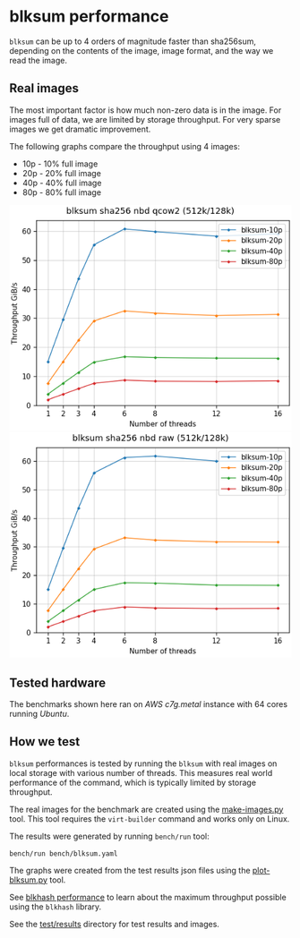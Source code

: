 <!--
SPDX-FileCopyrightText: Red Hat Inc
SPDX-License-Identifier: LGPL-2.1-or-later
-->

# blksum performance

`blksum` can be up to 4 orders of magnitude faster than sha256sum,
depending on the contents of the image, image format, and the way we
read the image.

## Real images

The most important factor is how much non-zero data is in the image. For
images full of data, we are limited by storage throughput. For very
sparse images we get dramatic improvement.

The following graphs compare the throughput using 4 images:

- 10p - 10% full image
- 20p - 20% full image
- 40p - 40% full image
- 80p - 80% full image

![qcow2 format](../media/blksum-sha256-nbd-qcow2-r512k-b128k.png)
![raw format](../media/blksum-sha256-nbd-raw-r512k-b128k.png)

## Tested hardware

The benchmarks shown here ran on *AWS c7g.metal* instance with 64 cores
running *Ubuntu*.

## How we test

`blksum` performances is tested by running the `blksum` with real images
on local storage with various number of threads. This measures real
world performance of the command, which is typically limited by storage
throughput.

The real images for the benchmark are created using the
[make-images.py](../test/make-images.py) tool. This tool requires the
`virt-builder` command and works only on Linux.

The results were generated by running `bench/run` tool:

```
bench/run bench/blksum.yaml
```

The graphs were created from the test results json files using the
[plot-blksum.py](../test/plot-blksum.py) tool.

See [blkhash performance](blkhash-performance.md) to learn about the
maximum throughput possible using the `blkhash` library.

See the [test/results](../test/results) directory for test results and
images.
